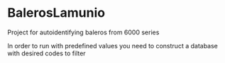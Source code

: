 # BalerosLamunio
Project for autoidentifying baleros from 6000 series

In order to run with predefined values you need to construct a database with desired codes to filter
